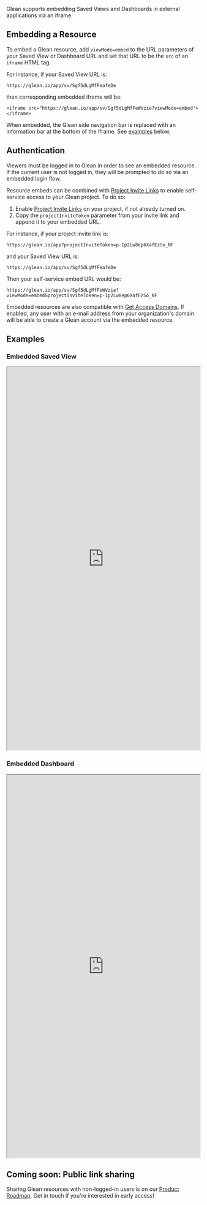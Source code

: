 Glean supports embedding Saved Views and Dashboards in external applications via an iframe.

## Embedding a Resource

To embed a Glean resource, add `viewMode=embed` to the URL parameters of your Saved View or Dashboard URL and set that URL to be the `src` of an `iframe` HTML tag.

For instance, if your Saved View URL is:
```
https://glean.io/app/sv/Sgf5dLgMfFeafeDe
```
then corresponding embedded iframe will be:
```
<iframe src="https://glean.io/app/sv/Sgf5dLgMfFeWVzie?viewMode=embed"></iframe>
```

When embedded, the Glean side navigation bar is replaced with an information bar at the bottom of the iframe. See [examples](#examples) below.

## Authentication

Viewers must be logged in to Glean in order to see an embedded resource. If the current user is not logged in, they will be prompted to do so via an embedded login flow.

Resource embeds can be combined with [Project Invite Links](../project-management/invite-links.md) to enable self-service access to your Glean project. To do so:

1. Enable [Project Invite Links](../project-management/invite-links.md) on your project, if not already turned on.
2. Copy the `projectInviteToken` parameter from your invite link and append it to your embedded URL.

For instance, if your project invite link is:
```
https://glean.io/app?projectInviteToken=p-Ip2Lw8ep6XafEzSo_NF
```
and your Saved View URL is:
```
https://glean.io/app/sv/Sgf5dLgMfFeafeDe
```

Then your self-service embed URL would be:
```
https://glean.io/app/sv/Sgf5dLgMfFeWVzie?viewMode=embed&projectInviteToken=p-Ip2Lw8ep6XafEzSo_NF
```

Embedded resources are also compatible with [Get Access Domains](../project-management/get-access-domains.md). If enabled, any user with an e-mail address from your organization's domain will be able to create a Glean account via the embedded resource.

## Examples

### Embedded Saved View
<iframe
  src="https://demo.glean.io/app/sv/35a0e69c-8bf1-375b-84e1-68604b83ec0a?viewMode=embed"
  style="width: 100%; height: 1000px"
></iframe>

### Embedded Dashboard
<iframe
  src="https://demo.glean.io/app/dsb/40b45ca1-463d-3380-96c6-10d944738b08?viewMode=embed"
  style="width: 100%; height: 1000px"
></iframe>

## Coming soon: Public link sharing

Sharing Glean resources with non-logged-in users is on our [Product Roadmap](../../product-roadmap/index.md). Get in touch if you're interested in early access!
